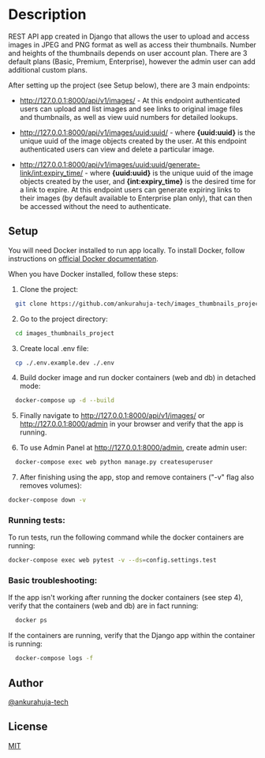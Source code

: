 # Description

REST API app created in Django that allows the user to upload and access images in JPEG and PNG format as well as access their thumbnails. Number and heights of the thumbnails depends on user account plan. There are 3 default plans (Basic, Premium, Enterprise), however the admin user can add additional custom plans.

After setting up the project (see Setup below), there are 3 main endpoints:
- http://127.0.0.1:8000/api/v1/images/ - At this endpoint authenticated users can upload and list images and see links to original image files and thumbnails, as well as view uuid numbers for detailed lookups.

- http://127.0.0.1:8000/api/v1/images/uuid:uuid/ - where **{uuid:uuid}** is the unique uuid of the image objects created by the user. At this endpoint authenticated users can view and delete a particular image.

- http://127.0.0.1:8000/api/v1/images/uuid:uuid/generate-link/int:expiry_time/ - where **\{uuid:uuid\}** is the unique uuid of the image objects created by the user, and **\{int:expiry_time\}** is the desired time for a link to expire. At this endpoint users can generate expiring links to their images (by default available to Enterprise plan only), that can then be accessed without the need to authenticate.

## Setup

You will need Docker installed to run app locally. 
To install Docker, follow instructions on [official Docker documentation](https://docs.docker.com/get-docker/ "Docker Documentation").

When you have Docker installed, follow these steps:


1. Clone the project:

```bash
  git clone https://github.com/ankurahuja-tech/images_thumbnails_project.git
```

2. Go to the project directory:

```bash
  cd images_thumbnails_project
```

3. Create local .env file:

```bash
  cp ./.env.example.dev ./.env
```

4. Build docker image and run docker containers (web and db) in detached mode:

```bash
  docker-compose up -d --build
```

5. Finally navigate to http://127.0.0.1:8000/api/v1/images/ or http://127.0.0.1:8000/admin in your browser and verify that the app is running.

6. To use Admin Panel at http://127.0.0.1:8000/admin, create admin user:

```bash
  docker-compose exec web python manage.py createsuperuser
```

7. After finishing using the app, stop and remove containers ("-v" flag also removes volumes): 

```bash
docker-compose down -v
```

### Running tests:

To run tests, run the following command while the docker containers are running:

```bash
docker-compose exec web pytest -v --ds=config.settings.test
```

### Basic troubleshooting:

If the app isn't working after running the docker containers (see step 4), verify that the containers (web and db) are in fact running:

```bash
  docker ps
```

If the containers are running, verify that the Django app within the container is running:

```bash
  docker-compose logs -f
```

## Author

[@ankurahuja-tech](https://www.github.com/ankurahuja-tech)

  
## License

[MIT](https://choosealicense.com/licenses/mit/)
